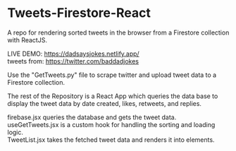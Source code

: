 # Tweets-Firestore-React
A repo for rendering sorted tweets in the browser from a Firestore collection with ReactJS.

LIVE DEMO: https://dadsaysjokes.netlify.app/  
tweets from: https://twitter.com/baddadjokes

Use the "GetTweets.py" file to scrape twitter and upload tweet data to a Firestore collection.

The rest of the Repository is a React App which queries the data base to display the tweet data by date created, likes, retweets, and replies.

firebase.jsx queries the database and gets the tweet data.  
useGetTweets.jsx is a custom hook for handling the sorting and loading logic.  
TweetList.jsx takes the fetched tweet data and renders it into elements.  


